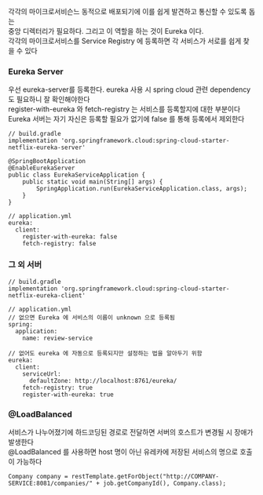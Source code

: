 각각의 마이크로서비슨느 동적으로 배포되기에 이를 쉽게 발견하고 통신할 수 있도록 돕는 <br>
중앙 디렉터리가 필요하다. 그리고 이 역할을 하는 것이 Eureka 이다. <br>
각각의 마이크로서비스를 Service Registry 에 등록하면 각 서비스가 서로를 쉽게 찾을 수 있다

### Eureka Server

우선 eureka-server를 등록한다. eureka 사용 시 spring cloud 관련 dependency도 필요하니 잘 확인해야한다 <br>
register-with-eureka 와 fetch-registry 는 서비스를 등록할지에 대한 부분이다 <br>
Eureka 서버는 자기 자신은 등록할 필요가 없기에 false 를 통해 등록에서 제외한다
```text
// build.gradle
implementation 'org.springframework.cloud:spring-cloud-starter-netflix-eureka-server'

@SpringBootApplication
@EnableEurekaServer
public class EurekaServiceApplication {
    public static void main(String[] args) {
        SpringApplication.run(EurekaServiceApplication.class, args);
    }
}

// application.yml
eureka:
  client:
    register-with-eureka: false
    fetch-registry: false
```

### 그 외 서버
```text
// build.gradle
implementation 'org.springframework.cloud:spring-cloud-starter-netflix-eureka-client'

// application.yml
// 없으면 Eureka 에 서비스의 이름이 unknown 으로 등록됨
spring:
  application:
    name: review-service
   
// 없어도 eureka 에 자동으로 등록되지만 설정하는 법을 알아두기 위함
eureka:
  client:
    serviceUrl:
      defaultZone: http://localhost:8761/eureka/
    fetch-registry: true
    register-with-eureka: true
```

### @LoadBalanced
서비스가 나누어졌기에 하드코딩된 경로로 전달하면 서버의 호스트가 변경될 시 장애가 발생한다 <br>
@LoadBalanced 를 사용하면 host 명이 아닌 유레카에 저장된 서비스의 명으로 호출이 가능하다
```text
Company company = restTemplate.getForObject("http://COMPANY-SERVICE:8081/companies/" + job.getCompanyId(), Company.class);
```

